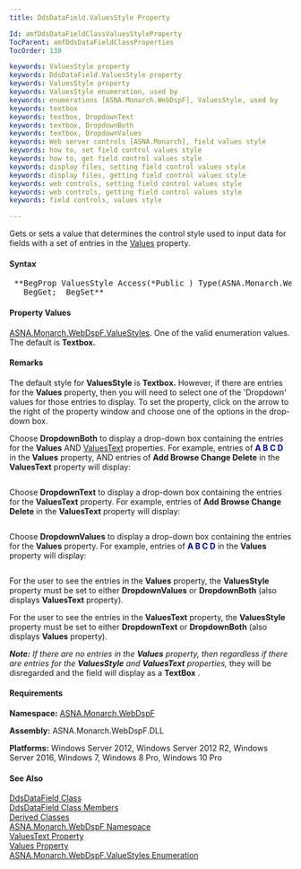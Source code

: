 ```yaml
---
title: DdsDataField.ValuesStyle Property

Id: amfDdsDataFieldClassValuesStyleProperty
TocParent: amfDdsDataFieldClassProperties
TocOrder: 130

keywords: ValuesStyle property
keywords: DdsDataField.ValuesStyle property
keywords: ValuesStyle property
keywords: ValuesStyle enumeration, used by
keywords: enumerations [ASNA.Monarch.WebDspF], ValuesStyle, used by
keywords: textbox
keywords: textbox, DropdownText
keywords: textbox, DropdownBoth
keywords: textbox, DropdownValues
keywords: Web server controls [ASNA.Monarch], field values style
keywords: how to, set field control values style
keywords: how to, get field control values style
keywords: display files, setting field control values style
keywords: display files, getting field control values style
keywords: web controls, setting field control values style
keywords: web controls, getting field control values style
keywords: field controls, values style

---
```


Gets or sets a value that determines the control style used to input data for fields with a set of entries in the [ Values](amfDdsDataFieldClassValuesProperty.html) property.

#### Syntax
<pre class="prettyprint"> **BegProp ValuesStyle Access(*Public ) Type(ASNA.Monarch.WebDspF.ValueStyles)
   BegGet;  BegSet** </pre>

#### Property Values
[ ASNA.Monarch.WebDspF.ValueStyles](amfValuesStyleEnumeration.html). One of the valid enumeration values. The default is **Textbox.** 

#### Remarks
The default style for **ValuesStyle** is **Textbox.** However, if there are entries for the **Values** property, then you will need to select one of the 'Dropdown' values for those entries to display. To set the property, click on the arrow to the right of the property window and choose one of the options in the drop-down box.

Choose **DropdownBoth** to display a drop-down box containing the entries for the **Values** AND [ ValuesText](amfDdsDataFieldClassValuesTextProperty.html) properties. For example, entries of **<span style="color:#000099">A B C D</span>** in the **Values** property, AND entries of **Add Browse Change Delete** in the **ValuesText** property will display:

<img alt="" src="../Images/DropdownBoth.jpg" border="0" /> 

Choose **DropdownText** to display a drop-down box containing the entries for the **ValuesText** property. For example, entries of **Add Browse Change Delete** in the **ValuesText** property will display:

<img alt="" src="../Images/ValuesText_entries.jpg" border="0" /> 

Choose **DropdownValues** to display a drop-down box containing the entries for the **Values** property. For example, entries of **<span style="color:#000099">A B C D</span>** in the **Values** property will display:

<img alt="" src="../Images/Values_entries.jpg" border="0" /> 

For the user to see the entries in the **Values** property, the **ValuesStyle** property must be set to either **DropdownValues** or **DropdownBoth** (also displays **ValuesText** property).

For the user to see the entries in the **ValuesText** property, the **ValuesStyle** property must be set to either **DropdownText** or **DropdownBoth** (also displays **Values** property).

***Note:** If there are no entries in the **Values** property, then regardless if there are entries for the **ValuesStyle** and **ValuesText** properties,* they will be disregarded and the field will display as a **TextBox** .

#### Requirements
**Namespace:** [ASNA.Monarch.WebDspF](amfWebDspFNamespace.html)

**Assembly:** ASNA.Monarch.WebDspF.DLL

**Platforms:** Windows Server 2012, Windows Server 2012 R2, Windows Server 2016, Windows 7, Windows 8 Pro, Windows 10 Pro

#### See Also
[DdsDataField Class](amfDdsDataFieldClass.html) <br /> [ DdsDataField Class Members](amfDdsDataFieldClassMembers.html) <br /> [ Derived Classes](amfDdsDataFieldDerivedClasses.html) <br />[ ASNA.Monarch.WebDspF Namespace](amfWebDspFNamespace.html)<br />[ValuesText Property](amfDdsDataFieldClassValuesTextProperty.html)<br />[Values Property](amfDdsDataFieldClassValuesProperty.html)<br />[ ASNA.Monarch.WebDspF.ValueStyles Enumeration](amfValuesStyleEnumeration.html)
